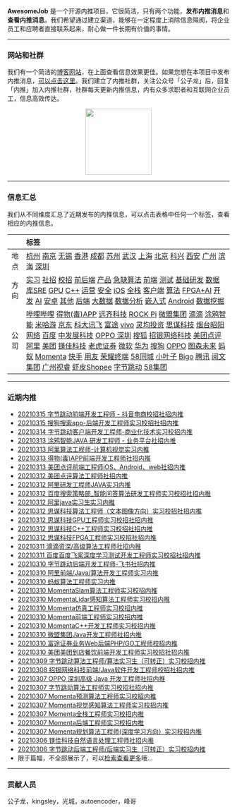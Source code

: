 
 

**AwesomeJob** 是一个开源内推项目，它很简洁，只有两个功能，**发布内推消息**和**查看内推消息**。我们希望通过建立渠道，能够在一定程度上消除信息隔阂，将企业员工和应聘者直接联系起来，耐心做一件长期有价值的事情。

---

### 网站和社群

我们有一个简洁的[博客网站](https://awesomejob.gitee.io/)，在上面查看信息效果更佳。如果您想在本项目中发布内推消息，[可以点击这里](https://wj.qq.com/s2/8043669/40c0)。我们建立了内推社群，关注公众号「公子龙」后，回复「内推」加入内推社群，社群每天更新内推信息，内有众多求职者和互联网企业员工，信息高效传达。

<div align=center><img src="https://img-blog.csdnimg.cn/20210306220847278.jpg?x-oss-process=type_ZmFuZ3poZW5naGVpdGk,shadow_10,text_aHR0cHM6Ly9ibG9nLmNzZG4ubmV0L0RvSmludGlhbg==,size_16,color_FFFFFF,t_70#pic_center" width="150"/></div>


--- 
### 信息汇总

我们从不同维度汇总了近期发布的内推信息，可以点击表格中任何一个标签，查看相应的内推信息。

||标签|
|:---:|:---|
|地点|[杭州](https://awesomejob.gitee.io/tags/杭州)  [南京](https://awesomejob.gitee.io/tags/南京)  [无锡](https://awesomejob.gitee.io/tags/无锡)  [香港](https://awesomejob.gitee.io/tags/香港)  [成都](https://awesomejob.gitee.io/tags/成都)  [苏州](https://awesomejob.gitee.io/tags/苏州)  [武汉](https://awesomejob.gitee.io/tags/武汉)  [上海](https://awesomejob.gitee.io/tags/上海)  [北京](https://awesomejob.gitee.io/tags/北京)  [科兴](https://awesomejob.gitee.io/tags/科兴)  [西安](https://awesomejob.gitee.io/tags/西安)  [广州](https://awesomejob.gitee.io/tags/广州)  [滨海](https://awesomejob.gitee.io/tags/滨海)  [深圳](https://awesomejob.gitee.io/tags/深圳)|
|方向|[实习](https://awesomejob.gitee.io/series/实习)  [社招](https://awesomejob.gitee.io/series/社招)  [校招](https://awesomejob.gitee.io/series/校招)	[前后端](https://awesomejob.gitee.io/categories/前后端)  [产品](https://awesomejob.gitee.io/categories/产品)  [急缺算法](https://awesomejob.gitee.io/categories/急缺算法)  [前端](https://awesomejob.gitee.io/categories/前端)  [测试](https://awesomejob.gitee.io/categories/测试)  [基础研发](https://awesomejob.gitee.io/categories/基础研发)  [数据库SRE](https://awesomejob.gitee.io/categories/数据库sre)  [GPU](https://awesomejob.gitee.io/categories/gpu)  [C++](https://awesomejob.gitee.io/categories/c++)  [运营](https://awesomejob.gitee.io/categories/运营)  [安全](https://awesomejob.gitee.io/categories/安全)  [iOS](https://awesomejob.gitee.io/categories/ios)  [全栈](https://awesomejob.gitee.io/categories/全栈)  [客户端](https://awesomejob.gitee.io/categories/客户端)  [算法](https://awesomejob.gitee.io/categories/算法)  [FPGA+AI](https://awesomejob.gitee.io/categories/fpga+ai)  [开发](https://awesomejob.gitee.io/categories/开发)  [AI](https://awesomejob.gitee.io/categories/ai)  [安卓](https://awesomejob.gitee.io/categories/安卓)  [其他](https://awesomejob.gitee.io/categories/其他)  [后端](https://awesomejob.gitee.io/categories/后端)  [大数据](https://awesomejob.gitee.io/categories/大数据)  [数据分析](https://awesomejob.gitee.io/categories/数据分析)  [嵌入式](https://awesomejob.gitee.io/categories/嵌入式)  [Android](https://awesomejob.gitee.io/categories/android)  [数据挖掘](https://awesomejob.gitee.io/categories/数据挖掘)|
|公司|[哔哩哔哩](https://awesomejob.gitee.io/tags/哔哩哔哩)  [得物(毒)APP](https://awesomejob.gitee.io/tags/得物(毒)app)  [远齐科技](https://awesomejob.gitee.io/tags/远齐科技)  [ROCK Pi](https://awesomejob.gitee.io/tags/rock-pi)  [微盟集团](https://awesomejob.gitee.io/tags/微盟集团)  [滴滴](https://awesomejob.gitee.io/tags/滴滴)  [涂鸦智能](https://awesomejob.gitee.io/tags/涂鸦智能)  [米哈游](https://awesomejob.gitee.io/tags/米哈游)  [京东](https://awesomejob.gitee.io/tags/京东)  [科大讯飞](https://awesomejob.gitee.io/tags/科大讯飞)  [富途](https://awesomejob.gitee.io/tags/富途)  [vivo](https://awesomejob.gitee.io/tags/vivo)  [灵均投资](https://awesomejob.gitee.io/tags/灵均投资)  [思谋科技](https://awesomejob.gitee.io/tags/思谋科技)  [烟台昭阳网络](https://awesomejob.gitee.io/tags/烟台昭阳网络)  [百度](https://awesomejob.gitee.io/tags/百度)  [中发展科技](https://awesomejob.gitee.io/tags/中发展科技)  [OPPO 深圳](https://awesomejob.gitee.io/tags/oppo-深圳)  [搜狐](https://awesomejob.gitee.io/tags/搜狐)  [招银网络科技](https://awesomejob.gitee.io/tags/招银网络科技)  [美团点评](https://awesomejob.gitee.io/tags/美团点评)  [阿里](https://awesomejob.gitee.io/tags/阿里)  [美团](https://awesomejob.gitee.io/tags/美团)  [镁佳科技](https://awesomejob.gitee.io/tags/镁佳科技)  [老虎证券](https://awesomejob.gitee.io/tags/老虎证券)  [微软](https://awesomejob.gitee.io/tags/微软)  [华为](https://awesomejob.gitee.io/tags/华为)  [搜狗](https://awesomejob.gitee.io/tags/搜狗)  [OPPO](https://awesomejob.gitee.io/tags/oppo)  [图森未来](https://awesomejob.gitee.io/tags/图森未来)  [蚂蚁](https://awesomejob.gitee.io/tags/蚂蚁)  [Momenta](https://awesomejob.gitee.io/tags/momenta)  [快手](https://awesomejob.gitee.io/tags/快手)  [用友](https://awesomejob.gitee.io/tags/用友)  [荣耀终端](https://awesomejob.gitee.io/tags/荣耀终端)  [58同城](https://awesomejob.gitee.io/tags/58同城)  [小叶子](https://awesomejob.gitee.io/tags/小叶子)  [Bigo](https://awesomejob.gitee.io/tags/bigo)  [腾讯](https://awesomejob.gitee.io/tags/腾讯)  [阅文集团](https://awesomejob.gitee.io/tags/阅文集团)  [广州视睿](https://awesomejob.gitee.io/tags/广州视睿)  [虾皮Shopee](https://awesomejob.gitee.io/tags/虾皮shopee)  [字节跳动](https://awesomejob.gitee.io/tags/字节跳动)  [58集团](https://awesomejob.gitee.io/tags/58集团)|
--- 

### 近期内推 
- [20210315  字节跳动前端开发工程师 - 抖音电商校招社招内推](https://awesomejob.gitee.io/posts/jobs/job_122)
- [20210315  搜狗搜索app-后端开发工程师实习校招社招内推](https://awesomejob.gitee.io/posts/jobs/job_121)
- [20210314  字节跳动客户端开发工程师-商业化技术实习校招内推](https://awesomejob.gitee.io/posts/jobs/job_120)
- [20210313  涂鸦智能JAVA 研发工程师 - 业务平台社招内推](https://awesomejob.gitee.io/posts/jobs/job_119)
- [20210313  阿里算法工程师-计算机视觉实习内推](https://awesomejob.gitee.io/posts/jobs/job_118)
- [20210313  得物(毒)APP前端开发工程师社招内推](https://awesomejob.gitee.io/posts/jobs/job_117)
- [20210313  美团点评前端工程师iOS、Android、web社招内推](https://awesomejob.gitee.io/posts/jobs/job_116)
- [20210312  美团点评算法工程师社招内推](https://awesomejob.gitee.io/posts/jobs/job_115)
- [20210312  阿里研发工程师JAVA实习内推](https://awesomejob.gitee.io/posts/jobs/job_114)
- [20210312  百度搜索策略部_智能问答算法研发工程师实习校招社招内推](https://awesomejob.gitee.io/posts/jobs/job_113)
- [20210312  阿里java实习生实习内推](https://awesomejob.gitee.io/posts/jobs/job_112)
- [20210312  思谋科技算法工程师（文本图像方向）实习校招社招内推](https://awesomejob.gitee.io/posts/jobs/job_111)
- [20210312  思谋科技GPU工程师实习校招社招内推](https://awesomejob.gitee.io/posts/jobs/job_110)
- [20210312  思谋科技C++工程师实习校招社招内推](https://awesomejob.gitee.io/posts/jobs/job_109)
- [20210312  思谋科技FPGA工程师实习校招社招内推](https://awesomejob.gitee.io/posts/jobs/job_108)
- [20210311  滴滴资深/高级算法工程师社招内推](https://awesomejob.gitee.io/posts/jobs/job_107)
- [20210311  百度百度飞桨深度学习测试开发工程师实习校招社招内推](https://awesomejob.gitee.io/posts/jobs/job_106)
- [20210310  字节跳动后端开发工程师-飞书社招内推](https://awesomejob.gitee.io/posts/jobs/job_105)
- [20210310  阿里前端/Java/算法开发工程师实习内推](https://awesomejob.gitee.io/posts/jobs/job_104)
- [20210310  蚂蚁算法工程师实习内推](https://awesomejob.gitee.io/posts/jobs/job_103)
- [20210310  MomentaSlam算法工程师实习校招内推](https://awesomejob.gitee.io/posts/jobs/job_102)
- [20210310  MomentaLidar感知算法工程师实习校招内推](https://awesomejob.gitee.io/posts/jobs/job_101)
- [20210310  Momenta仿真工程师实习校招内推](https://awesomejob.gitee.io/posts/jobs/job_100)
- [20210310  Momenta前端工程师实习校招内推](https://awesomejob.gitee.io/posts/jobs/job_99)
- [20210310  MomentaC++开发工程师实习校招内推](https://awesomejob.gitee.io/posts/jobs/job_98)
- [20210310  微盟集团Java开发工程师社招内推](https://awesomejob.gitee.io/posts/jobs/job_97)
- [20210310  富途证券业务Web后端PHP/GO工程师校招内推](https://awesomejob.gitee.io/posts/jobs/job_96)
- [20210310  美团美团到店餐饮前端开发工程师实习校招社招内推](https://awesomejob.gitee.io/posts/jobs/job_95)
- [20210309  字节跳动算法工程师/算法实习生（可转正）实习校招内推](https://awesomejob.gitee.io/posts/jobs/job_94)
- [20210308  招银网络科技前端/Java软件开发工程师校招社招内推](https://awesomejob.gitee.io/posts/jobs/job_93)
- [20210307  OPPO 深圳高级 Java 开发工程师社招内推](https://awesomejob.gitee.io/posts/jobs/job_92)
- [20210307  字节跳动算法工程师实习校招社招内推](https://awesomejob.gitee.io/posts/jobs/job_91)
- [20210307  Momenta预测算法工程师实习校招内推](https://awesomejob.gitee.io/posts/jobs/job_90)
- [20210307  Momenta视觉感知算法工程师实习校招内推](https://awesomejob.gitee.io/posts/jobs/job_89)
- [20210307  Momenta全栈工程师实习校招内推](https://awesomejob.gitee.io/posts/jobs/job_88)
- [20210307  Momenta后端工程师实习校招内推](https://awesomejob.gitee.io/posts/jobs/job_87)
- [20210307  Momenta规划算法工程师(深度学习方向）实习校招内推](https://awesomejob.gitee.io/posts/jobs/job_86)
- [20210306  镁佳科技自然语言处理工程师社招内推](https://awesomejob.gitee.io/posts/jobs/job_85)
- [20210306  字节跳动后端工程师/后端实习生（可转正）实习校招内推](https://awesomejob.gitee.io/posts/jobs/job_84)
- 限于篇幅，不全部展示了，可以[检索查看更多](https://awesomejob.gitee.io/)哦...
--- 
### 贡献人员
公子龙，kingsley，光城，autoencoder，峰哥